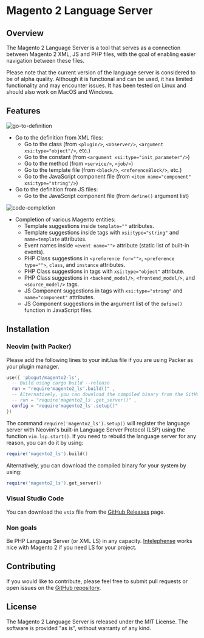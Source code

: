 # Magento 2 Language Server

## Overview

The Magento 2 Language Server is a tool that serves as a connection between Magento 2 XML, JS and PHP files, with the goal of enabling easier navigation between these files.

Please note that the current version of the language server is considered to be of alpha quality. Although it is functional and can be used, it has limited functionality and may encounter issues. It has been tested on Linux and should also work on MacOS and Windows.

## Features

![go-to-definition](https://github.com/pbogut/magento2-ls/assets/1702152/20f556a8-5024-4a1b-befd-26ef1ded6000)

- Go to the definition from XML files:
   - Go to the class (from `<plugin/>`, `<observer/>`, `<argument xsi:type="object"/>`, etc.)
   - Go to the constant (from `<argument xsi:type="init_parameter"/>`)
   - Go to the method (from `<service/>`, `<job/>`)
   - Go to the template file (from `<block/>`, `<referenceBlock/>`, etc.)
   - Go to the JavaScript component file (from `<item name="component" xsi:type="string"/>`)
 - Go to the definition from JS files:
   - Go to the JavaScript component file (from `define()` argument list)

![code-completion](https://github.com/pbogut/magento2-ls/assets/1702152/6341cf9e-2241-40c2-b374-e45d7026e1bc)

- Completion of various Magento entities:
  - Template suggestions inside `template=""` attributes.
  - Template suggestions inside tags with `xsi:type="string"` and `name=template` attributes.
  - Event names inside `<event name="">` attribute (static list of built-in events).
  - PHP Class suggestions in `<preference for="">`, `<preference type="">`, `class`, and `instance` attributes.
  - PHP Class suggestions in tags with `xsi:type="object"` attribute.
  - PHP Class suggestions in `<backend_model/>`, `<frontend_model/>`, and `<source_model/>` tags.
  - JS Component suggestions in tags with `xsi:type="string"` and `name="component"` attributes.
  - JS Component suggestions in the argument list of the `define()` function in JavaScript files.

## Installation

### Neovim (with Packer)

Please add the following lines to your init.lua file if you are using Packer as your plugin manager.

```lua
use({ 'pbogut/magento2-ls', 
  -- Build using cargo build --release
  run = "require'magento2_ls'.build()" ,
  -- Alternatively, you can download the compiled binary from the GitHub release.
  -- run = "require'magento2_ls'.get_server()" ,
  config = "require'magento2_ls'.setup()" 
})
```

The command `require('magento2_ls').setup()` will register the language server with Neovim's built-in Language Server Protocol (LSP) using the function `vim.lsp.start()`. If you need to rebuild the language server for any reason, you can do it by using:

```lua
require('magento2_ls').build()
```

Alternatively, you can download the compiled binary for your system by using:

```lua
require('magento2_ls').get_server()
```

### Visual Studio Code

You can download the `vsix` file from the [GitHub Releases](https://github.com/pbogut/magento2-ls/releases) page.

### Non goals

Be PHP Language Server (or XML LS) in any capacity. 
[Intelephense](https://intelephense.com/) works nice with Magento 2 if you need 
LS for your project.

## Contributing

If you would like to contribute, please feel free to submit pull requests or open issues on the [GitHub repository](https://github.com/pbogut/magento2-ls). 

## License

The Magento 2 Language Server is released under the MIT License.
The software is provided "as is", without warranty of any kind.
